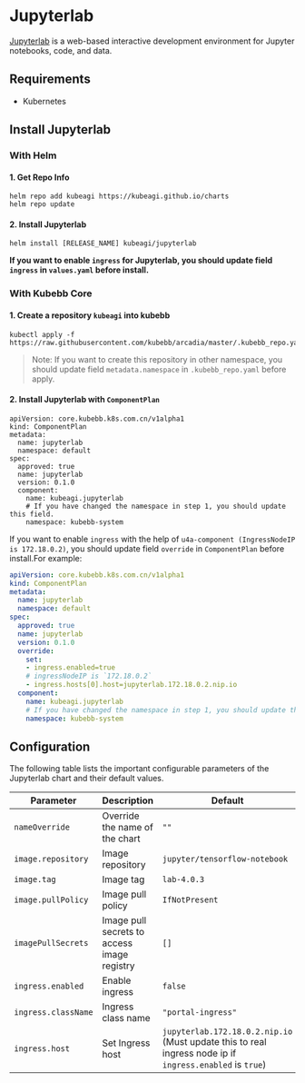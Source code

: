 # Jupyterlab

[Jupyterlab](https://github.com/jupyterlab/jupyterlab) is a web-based interactive development environment for Jupyter notebooks, code, and data.

## Requirements

- Kubernetes

## Install Jupyterlab

### With Helm

#### 1. Get Repo Info

```shell
helm repo add kubeagi https://kubeagi.github.io/charts
helm repo update
```

#### 2. Install Jupyterlab

```shell
helm install [RELEASE_NAME] kubeagi/jupyterlab
```

**If you want to enable `ingress` for Jupyterlab, you should update field `ingress` in `values.yaml` before install.**

### With Kubebb Core

#### 1. Create a repository `kubeagi` into kubebb

```shell
kubectl apply -f https://raw.githubusercontent.com/kubebb/arcadia/master/.kubebb_repo.yaml
```

> Note: If you want to create this repository in other namespace, you should update field `metadata.namespace` in `.kubebb_repo.yaml` before apply.

#### 2. Install Jupyterlab with `ComponentPlan`

```shell
apiVersion: core.kubebb.k8s.com.cn/v1alpha1
kind: ComponentPlan
metadata:
  name: jupyterlab
  namespace: default
spec:
  approved: true
  name: jupyterlab
  version: 0.1.0
  component:
    name: kubeagi.jupyterlab
    # If you have changed the namespace in step 1, you should update this field.
    namespace: kubebb-system
```

If you want to enable `ingress` with the help of `u4a-component (IngressNodeIP is 172.18.0.2)`, you should update field `override` in `ComponentPlan` before install.For example:

```yaml
apiVersion: core.kubebb.k8s.com.cn/v1alpha1
kind: ComponentPlan
metadata:
  name: jupyterlab
  namespace: default
spec:
  approved: true
  name: jupyterlab
  version: 0.1.0
  override:
    set:
    - ingress.enabled=true
    # ingressNodeIP is `172.18.0.2`
    - ingress.hosts[0].host=jupyterlab.172.18.0.2.nip.io
  component:
    name: kubeagi.jupyterlab
    # If you have changed the namespace in step 1, you should update this field.
    namespace: kubebb-system
```

## Configuration

The following table lists the important configurable parameters of the Jupyterlab chart and their default values.

| Parameter | Description | Default |
| --------- | ----------- | ------- |
| `nameOverride` | Override the name of the chart | `""` |
| `image.repository` | Image repository | `jupyter/tensorflow-notebook` |
| `image.tag` | Image tag | `lab-4.0.3` |
| `image.pullPolicy` | Image pull policy | `IfNotPresent` |
| `imagePullSecrets` | Image pull secrets to access image registry | `[]` |
| `ingress.enabled` | Enable ingress | `false` |
| `ingress.className` | Ingress class name | `"portal-ingress"` |
| `ingress.host` | Set Ingress host | `jupyterlab.172.18.0.2.nip.io` (Must update this to real ingress node ip if `ingress.enabled` is `true`)|
